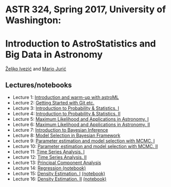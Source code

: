 
# ASTR 324, Spring 2017, University of Washington: 
# Introduction to AstroStatistics and Big Data in Astronomy

[Željko Ivezić](http://www.astro.washington.edu/users/ivezic/) and [Mario Jurić](http://research.majuric.org)

## Lectures/notebooks 

 *  Lecture 1: [Introduction and warm-up with astroML](Week-1-Tue.key)
 *  Lecture 2: [Getting Started with Git etc.](Week-1-Thu.ipynb)
 *  Lecture 3: [Introduction to Probability & Statistics. I](Week-2-Tue.ipynb)
 *  Lecture 4: [Introduction to Probability & Statistics. II](Week-2-Thu.ipynb)
 *  Lecture 5: [Maximum Likelihood and Applications in Astronomy. I](Week-3-Tue.ipynb)
 *  Lecture 6: [Maximum Likelihood and Applications in Astronomy. II](Week-3-Thu.ipynb)
 *  Lecture 7: [Introduction to Bayesian Inference](Week-4-Tue.ipynb)
 *  Lecture 8: [Model Selection in Bayesian Framework](Week-4-Thu.ipynb)
 *  Lecture 9: [Parameter estimation and model selection with MCMC. I](Week-5-Tue.ipynb)
 * Lecture 10: [Parameter estimation and model selection with MCMC. II](Week-5-Thu.ipynb)
 * Lecture 11: [Time Series Analysis. I](Week-6-Tue.ipynb)
 * Lecture 12: [Time Series Analysis. II](Week-6-Thu.ipynb)
 * Lecture 13: [Principal Component Analysis](Week-7-Tue.pdf)
 * Lecture 14: [Regression ](Week-7-Thu.pdf) [(notebook)](Week-7-Thu.ipynb)
 * Lecture 15: [Density Estimation. I](Week-9-Tue.pdf) [(notebook)](Week-9-Tue.ipynb)
 * Lecture 16: [Density Estimation. II](Week-9-Thu.pdf) [(notebook)](Week-9-Thu.ipynb)
